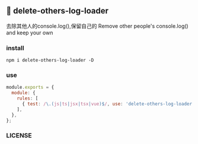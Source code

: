 ## 🚀 delete-others-log-loader

去除其他人的console.log(),保留自己的
Remove other people's console.log() and keep your own

### install
```
npm i delete-others-log-loader -D
```
### use

```js
module.exports = {
  module: {
    rules: [
      { test: /\.(js|ts|jsx|tsx|vue)$/, use: 'delete-others-log-loader' },
    ],
  },
};
```

### LICENSE

